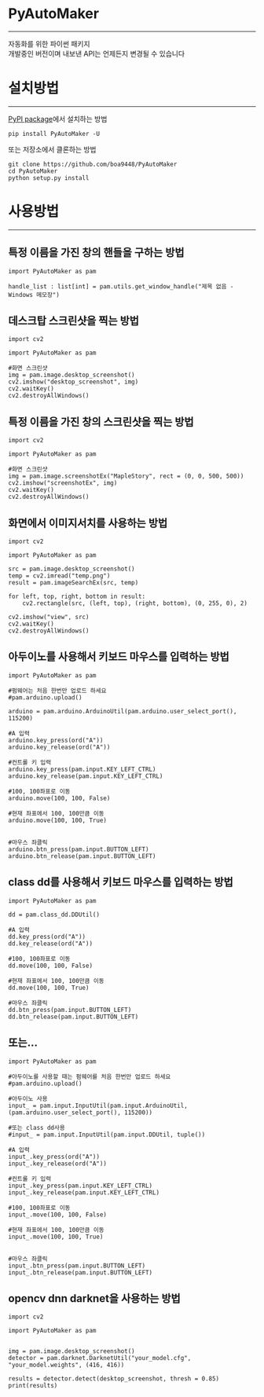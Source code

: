 # PyAutoMaker
----  
자동화를 위한 파이썬 패키지  
개발중인 버전이며 내보낸 API는 언제든지 변경될 수 있습니다  



# 설치방법
----  

[PyPI package](https://pypi.python.org/pypi/PyAutoMaker/)에서 설치하는 방법

    pip install PyAutoMaker -U

또는 저장소에서 클론하는 방법

    git clone https://github.com/boa9448/PyAutoMaker
    cd PyAutoMaker
    python setup.py install


# 사용방법
----  

## 특정 이름을 가진 창의 핸들을 구하는 방법  
```
import PyAutoMaker as pam

handle_list : list[int] = pam.utils.get_window_handle("제목 없음 - Windows 메모장")
```

## 데스크탑 스크린샷을 찍는 방법  
```
import cv2

import PyAutoMaker as pam

#화면 스크린샷
img = pam.image.desktop_screenshot()
cv2.imshow("desktop_screenshot", img)
cv2.waitKey()
cv2.destroyAllWindows()
```  

## 특정 이름을 가진 창의 스크린샷을 찍는 방법  
```
import cv2

import PyAutoMaker as pam

#화면 스크린샷
img = pam.image.screenshotEx("MapleStory", rect = (0, 0, 500, 500))
cv2.imshow("screenshotEx", img)
cv2.waitKey()
cv2.destroyAllWindows()
```

## 화면에서 이미지서치를 사용하는 방법  
```
import cv2

import PyAutoMaker as pam

src = pam.image.desktop_screenshot()
temp = cv2.imread("temp.png")
result = pam.imageSearchEx(src, temp)

for left, top, right, bottom in result:
    cv2.rectangle(src, (left, top), (right, bottom), (0, 255, 0), 2)

cv2.imshow("view", src)
cv2.waitKey()
cv2.destroyAllWindows()
```

## 아두이노를 사용해서 키보드 마우스를 입력하는 방법  
```
import PyAutoMaker as pam

#펌웨어는 처음 한번만 업로드 하세요
#pam.arduino.upload()

arduino = pam.arduino.ArduinoUtil(pam.arduino.user_select_port(), 115200)

#A 입력
arduino.key_press(ord("A"))
arduino.key_release(ord("A"))

#컨트롤 키 입력
arduino.key_press(pam.input.KEY_LEFT_CTRL)
arduino.key_release(pam.input.KEY_LEFT_CTRL)

#100, 100좌표로 이동
arduino.move(100, 100, False)

#현재 좌표에서 100, 100만큼 이동
arduino.move(100, 100, True)


#마우스 좌클릭
arduino.btn_press(pam.input.BUTTON_LEFT)
arduino.btn_release(pam.input.BUTTON_LEFT)
```


## class dd를 사용해서 키보드 마우스를 입력하는 방법  
```
import PyAutoMaker as pam

dd = pam.class_dd.DDUtil()

#A 입력
dd.key_press(ord("A"))
dd.key_release(ord("A"))

#100, 100좌표로 이동
dd.move(100, 100, False)

#현재 좌표에서 100, 100만큼 이동
dd.move(100, 100, True)

#마우스 좌클릭
dd.btn_press(pam.input.BUTTON_LEFT)
dd.btn_release(pam.input.BUTTON_LEFT)
```

## 또는...  
```
import PyAutoMaker as pam

#아두이노를 사용할 때는 펌웨어를 처음 한번만 업로드 하세요
#pam.arduino.upload()

#아두이노 사용
input_ = pam.input.InputUtil(pam.input.ArduinoUtil, (pam.arduino.user_select_port(), 115200))

#또는 class dd사용
#input_ = pam.input.InputUtil(pam.input.DDUtil, tuple())

#A 입력
input_.key_press(ord("A"))
input_.key_release(ord("A"))

#컨트롤 키 입력
input_.key_press(pam.input.KEY_LEFT_CTRL)
input_.key_release(pam.input.KEY_LEFT_CTRL)

#100, 100좌표로 이동
input_.move(100, 100, False)

#현재 좌표에서 100, 100만큼 이동
input_.move(100, 100, True)


#마우스 좌클릭
input_.btn_press(pam.input.BUTTON_LEFT)
input_.btn_release(pam.input.BUTTON_LEFT)
```

## opencv dnn darknet을 사용하는 방법  
```
import cv2

import PyAutoMaker as pam


img = pam.image.desktop_screenshot()
detector = pam.darknet.DarknetUtil("your_model.cfg", "your_model.weights", (416, 416))

results = detector.detect(desktop_screenshot, thresh = 0.85)
print(results)
```